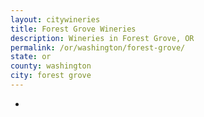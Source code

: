 ```yaml
---
layout: citywineries
title: Forest Grove Wineries
description: Wineries in Forest Grove, OR
permalink: /or/washington/forest-grove/
state: or
county: washington
city: forest grove
---
```

-
